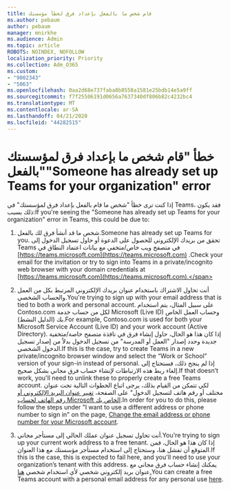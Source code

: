 ```yaml
---
title: قام شخص ما بالفعل بإعداد فرق لخطأ مؤسستك
ms.author: pebaum
author: pebaum
manager: mnirkhe
ms.audience: Admin
ms.topic: article
ROBOTS: NOINDEX, NOFOLLOW
localization_priority: Priority
ms.collection: Adm_O365
ms.custom:
- "9002343"
- "5063"
ms.openlocfilehash: 0aa2d68e737faba8b8558a1581e25bdb14e5a9ff
ms.sourcegitcommit: f7f25506191d0656a7637340df806b82c4232bc4
ms.translationtype: MT
ms.contentlocale: ar-SA
ms.lasthandoff: 04/21/2020
ms.locfileid: "44282515"
---
```

# <a name="someone-has-already-set-up-teams-for-your-organization-error"></a><span data-ttu-id="ea319-102">خطأ "قام شخص ما بإعداد فرق لمؤسستك بالفعل"</span><span class="sxs-lookup"><span data-stu-id="ea319-102">"Someone has already set up Teams for your organization" error</span></span>

<span data-ttu-id="ea319-103">إذا كنت ترى خطأ "شخص ما قام بالفعل بإعداد فرق لمؤسستك" في Teams، فقد يكون ذلك بسبب:</span><span class="sxs-lookup"><span data-stu-id="ea319-103">If you're seeing the "Someone has already set up Teams for your organization" error in Teams, this could be due to:</span></span>

1. <span data-ttu-id="ea319-104">شخص ما قد أنشأ فرق لك بالفعل.</span><span class="sxs-lookup"><span data-stu-id="ea319-104">Someone has already set up Teams for you.</span></span> <span data-ttu-id="ea319-105">تحقق من بريدك الإلكتروني للحصول على الدعوة أو حاول تسجيل الدخول إلى Teams في متصفح ويب خاص/متخفي مع بيانات اعتماد النطاق في [https://teams.microsoft.com](https://teams.microsoft.com) .</span><span class="sxs-lookup"><span data-stu-id="ea319-105">Check your email for the invitation or try to sign into Teams in a private/incognito web browser with your domain credentials at [https://teams.microsoft.com](https://teams.microsoft.com).</span></span>

2. <span data-ttu-id="ea319-106">أنت تحاول الاشتراك باستخدام عنوان بريدك الإلكتروني المرتبط بكل من العمل والحساب الشخصي.</span><span class="sxs-lookup"><span data-stu-id="ea319-106">You're trying to sign up with your email address that is tied to both a work and personal account.</span></span> <span data-ttu-id="ea319-107">على سبيل المثال، يتم استخدام Contoso.com لكل من حساب خدمة Microsoft (Live ID) وحساب العمل الخاص بك (الدليل النشط).</span><span class="sxs-lookup"><span data-stu-id="ea319-107">For example, Contoso.com is used for both your Microsoft Service Account (Live ID) and your work account (Active Directory).</span></span> <span data-ttu-id="ea319-108">إذا كان هذا هو الحال، حاول إنشاء فرق في نافذة متصفح خاصة/متخفية جديدة وحدد إصدار "العمل أو المدرسة" من تسجيل الدخول بدلاً من إصدار تسجيل الدخول الشخصي.</span><span class="sxs-lookup"><span data-stu-id="ea319-108">If this is the case, try to create Teams in a new private/incognito browser window and select the “Work or School” version of your sign-in instead of personal.</span></span> <span data-ttu-id="ea319-109">إذا لم ينجح ذلك، فستحتاج إلى إلغاء ربط هذه الارتباطات لإنشاء حساب فرق مجاني بشكل صحيح.</span><span class="sxs-lookup"><span data-stu-id="ea319-109">If that doesn’t work, you'll need to unlink these to properly create a free Teams account.</span></span> <span data-ttu-id="ea319-110">لكي تتمكن من القيام بذلك، يرجى اتباع الخطوات التالية تحت عنوان مختلف أو رقم هاتف لتسجيل الدخول" على الصفحة، [تغيير عنوان البريد الإلكتروني أو رقم الهاتف لحساب Microsoft الخاص بك](https://support.microsoft.com/help/12407).</span><span class="sxs-lookup"><span data-stu-id="ea319-110">In order for you to do this, please follow the steps under "I want to use a different address or phone number to sign in" on the page, [Change the email address or phone number for your Microsoft account](https://support.microsoft.com/help/12407).</span></span>

3. <span data-ttu-id="ea319-111">أنت تحاول تسجيل عنوان عملك الحالي إلى مستأجر مجاني.</span><span class="sxs-lookup"><span data-stu-id="ea319-111">You're trying to sign up your current work address to a free tenant.</span></span> <span data-ttu-id="ea319-112">إذا كان هذا هو الحال، فمن المتوقع أن تفشل هنا، وستحتاج إلى استخدام مستأجر مؤسستك مع هذا العنوان.</span><span class="sxs-lookup"><span data-stu-id="ea319-112">If this is the case, this is expected to fail here, and you'll need to use your organization’s tenant with this address.</span></span> <span data-ttu-id="ea319-113">يمكنك إنشاء حساب فرق مجاني مع عنوان بريد إلكتروني شخصي لأي استخدام شخصي [هنا.](https://products.office.com/microsoft-teams/group-chat-software)</span><span class="sxs-lookup"><span data-stu-id="ea319-113">You can create a free Teams account with a personal email address for any personal use [here](https://products.office.com/microsoft-teams/group-chat-software).</span></span>
